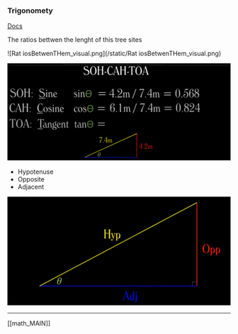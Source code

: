 ### Trigonomety 

[Docs](https://www.youtube.com/watch?v=mhd9FXYdf4s&t=189s)

The ratios bettwen the lenght of this tree sites 


![Rat iosBetwenTHem_visual.png](/static/Rat iosBetwenTHem_visual.png)

![SOH-CAH-TOA_visual.png](/static/SOH-CAH-TOA_visual.png)

- Hypotenuse
- Opposite 
- Adjacent




![SqueredTriangle_visual.png](/static/SqueredTriangle_visual.png)

---
[[math_MAIN]]